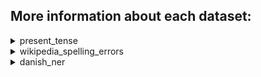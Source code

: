 ## More information about each dataset:

<details>
<summary>present_tense</summary>


- Every verb is written in present tense, but has two tense: present infinitive (navneform, infinitiv) and present tense (nutid).
- On the left the verb is written in the wrong tense and on the right in the right tense regardless of the issue being a nutids-r.

Load with:
```
df = pd.read_csv("present_tense.csv", encoding="UTF-8", sep="|")
```
</details>

<details>
<summary>wikipedia_spelling_errors</summary>


- Webscrabed and cleaned from [wikipedia](https://da.wikipedia.org/wiki/Wikipedia:Almindelige_stavefejl)
- As wikipedia descibes, please notice: Not all occurrences of these words may be spelling errors. For instance, if the word is in a song or book title or part of a proper name for a person, city, or company, it should be left as intended by the author. So, think twice before correcting these spelling errors.

Load with:
```
df = pd.read_csv("wikipedia_spelling_errors.csv", encoding="UTF-8", sep="|")
```

</details>

<details>
<summary>danish_ner</summary>
    
    
- A large danish NER train, test and validation danish can be found [here](https://huggingface.co/datasets/dane/viewer/default)
- The intention of this is to have another dataset to test NER models. The more datasets avaliable for testing, the easier it is to find tendencies in the models mistakes and get a appropriate accuracy without having to worry about being too impacted by one datasets biases.

Load with:
```
with open("danish_ner.pickle", "rb") as file:
    df = pickle.load(file)

sentences = list(df["sentence"].values)
ner = list(df["ner"].values)
```
</details>
